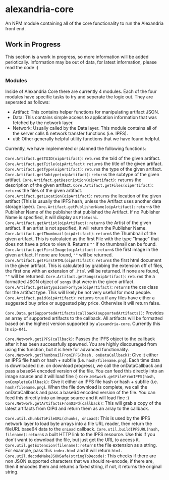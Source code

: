 # alexandria-core
An NPM module containing all of the core functionality to run the Alexandria front end.

## Work in Progress
This section is a work in progress, so more information will be added periotically. Information may be out of data, for latest information, please read the code :)

### Modules
Inside of Alexandria Core there are currently 4 modules. Each of the four modules have specific tasks to try and seperate the logic out. They are seperated as follows:

- Artifact: This contains helper functions for manipulating artifact JSON.
- Data: This contains simple access to application information that was fetched by the network layer.
- Network: Usually called by the Data layer. This module contains all of the server calls & network transfer functions (i.e. IPFS).
- util: Other generally helpful utility functions that we have found helpful.

Currently, we have implemented or planned the following functions:

`Core.Artifact.getTXID(oipArtifact)`: `return`s the txid of the given artifact.
`Core.Artifact.getTitle(oipArtifact)`: `return`s the title of the given artifact.
`Core.Artifact.getType(oipArtifact)`: `return`s the type of the given artifact.
`Core.Artifact.getSubtype(oipArtifact)`: `return`s the subtype of the given artifact.
`Core.Artifact.getDescription(oipArtifact)`: `return`s the description of the given artifact.
`Core.Artifact.getFiles(oipArtifact)`: `return`s the files of the given artifact.
`Core.Artifact.getLocation(oipArtifact)`: `return`s the location of the given artifact (This is usually the IPFS hash, unless the Artifact uses another data storage layer).
`Core.Artifact.getPublisherName(oipArtifact)`: `return`s the Publisher Name of the publisher that published the Artifact. If no Publisher Name is specified, it will display as `Flotoshi`.
`Core.Artifact.getArtist(oipArtifact)`: `return`s the Artist of the given artifact. If an artist is not specified, it will return the Publisher Name.
`Core.Artifact.getThumbnail(oipArtifact)`: `return`s the Thumbnail of the given artifact. This is calculated as the first File with the type "Image" that does not have a price to view it. Returns `""` if no thumbnail can be found.
`Core.Artifact.getFirstImage(oipArtifact)`: `return`s the first image in the given artifact. If none are found, `""` will be returned.
`Core.Artifact.getFirstHTML(oipArtifact)`: `return`s the first html document in the given artifact. This is calculated by grabbing the extension off of files, the first one with an extension of `.html` will be returned. If none are found, `""` will be returned.
`Core.Artifact.getSongs(oipArtifact)`: `return`s the a formatted JSON object of `songs` that were in the given artifact.
`Core.Artifact.getEntypoIconForType(oipArtifact)`: `return`s the css class for the artifact type. This will likely be not very useful for most people.
`Core.Artifact.paid(oipArtifact)`: `return`s `true` if any files have either a suggested buy price or suggested play price. Otherwise it will return false.

`Core.Data.getSupportedArtifacts(callback(supportedArtifacts))`: Provides an array of supported artifacts to the callback. All artifacts will be formatted based on the highest version supported by `alexandria-core`. Currently this is `oip-041`.

`Core.Network.getIPFS(callback)`: Passes the IPFS object to the callback after it has been successfully spawned. You are highly discouraged from using this function, but it is here for advanced functionality.
`Core.Network.getThumbnailFromIPFS(hash, onDataCallback)`: Give it either an IPFS file hash or hash + subfile (i.e. `hash/filename.png`). Each time data is downloaded (i.e. on download progress), we call the onDataCallback and pass a base64 encoded version of the file. You can feed this directly into an image source and it will load fine :)
`Core.Network.getFileFromIPFS(hash, onCompleteCallback)`: Give it either an IPFS file hash or hash + subfile (i.e. `hash/filename.png`). When the file download is complete, we call the onDataCallback and pass a base64 encoded version of the file. You can feed this directly into an image source and it will load fine :)
`Core.Network.getArtifactsFromOIPd(callback)`: This will grab a copy of the latest artifacts from OIPd and return them as an array to the callback.

`Core.util.chunksToFileURL(chunks, onLoad)`: This is used by the IPFS network layer to load byte arrays into a file URL reader, then return the fileURL base64 data to the `onLoad` callback.
`Core.util.buildIPFSURL(hash, filename)`: `return`s a built HTTP link to the IPFS resource. Use this if you don't want to download the file, but just get the URL to access it.
`Core.util.getExtension(filename)`: `return`s the file extension as a string. For example, pass this `index.html` and it will return `html`.
`Core.util.decodeMakeJSONSafe(stringToDecode)`: This checks if there are non JSON supported characters that we should re-encode, if there are, then it encodes them and returns a fixed string, if not, it returns the original string.